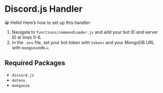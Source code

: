 # Discord.js Handler

😀 Hello! Here’s how to set up this handler:

1. Navigate to `functions/commandLoader.js` and add your bot ID and server ID at lines 5-6.
2. In the `.env` file, set your bot token with `token=` and your MongoDB URL with `mongooseURL=`.

## Required Packages
- `discord.js`
- `dotenv`
- `mongoose`
